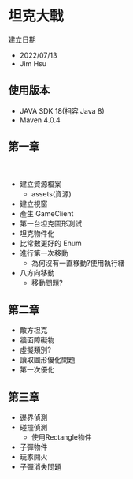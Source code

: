 # 坦克大戰

建立日期

- 2022/07/13
- Jim Hsu

## 使用版本

- JAVA SDK 18(相容 Java 8)
- Maven 4.0.4

## 第一章
　　
- 建立資源檔案
  - assets(資源)
- 建立視窗
- 產生 GameClient
- 第一台坦克圖形測試
- 坦克物件化
- 比常數更好的 Enum
- 進行第一次移動
  - 為何沒有一直移動?使用執行緒
- 八方向移動
  - 移動問題?

## 第二章

- 敵方坦克
- 牆面障礙物
- 虛擬類別?
- 讀取圖形優化問題
- 第一次優化

## 第三章

- 邊界偵測
- 碰撞偵測
  - 使用Rectangle物件
- 子彈物件
- 玩家開火
- 子彈消失問題
